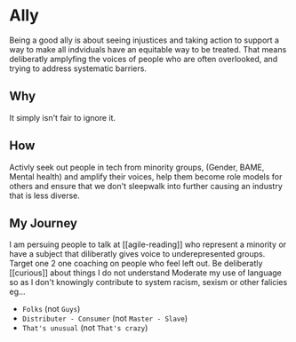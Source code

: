 # Ally

Being a good ally is about seeing injustices and taking action to support a way to make all indviduals have an equitable way to be treated. That means deliberatly amplyfing the voices of people who are often overlooked, and trying to address systematic barriers.

## Why

It simply isn't fair to ignore it.

## How

Activly seek out people in tech from minority groups, (Gender, BAME, Mental health) and amplify their voices, help them become role models for others and ensure that we don't sleepwalk into further causing an industry that is less diverse.

## My Journey

I am persuing people to talk at [[agile-reading]] who represent a minority or have a subject that diliberatly gives voice to underepresented groups.
Target one 2 one coaching on people who feel left out.
Be deliberatly [[curious]] about things I do not understand
Moderate my use of language so as I don't knowingly contribute to system racism, sexism or other falicies eg...

- `Folks` (not `Guys`)
- `Distributer - Consumer` (not `Master - Slave`)
- `That's unusual` (not `That's crazy`)
